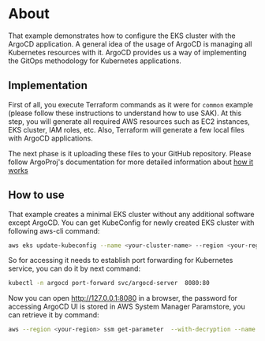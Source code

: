 # About
That example demonstrates how to configure the EKS cluster with the ArgoCD application. A general idea of the usage of ArgoCD is managing all Kubernetes resources with it. ArgoCD provides us a way of implementing the GitOps methodology for Kubernetes applications.
## Implementation
First of all, you execute Terraform commands as it were for `common` example (please follow these instructions to understand how to use SAK). At this step, you will generate all required AWS resources such as EC2 instances, EKS cluster, IAM roles, etc. Also, Terraform will generate a few local files with ArgoCD applications. 

The next phase is it uploading these files to your GitHub repository. Please follow ArgoProj's documentation for more detailed information about [how it works](https://argoproj.github.io/argo-cd/#how-it-works)
## How to use
That example creates a minimal EKS cluster without any additional software except ArgoCD. 
You can get KubeConfig for newly created EKS cluster with following aws-cli command:
``` bash
aws eks update-kubeconfig --name <your-cluster-name> --region <your-region> 
```

So for accessing it needs to establish port forwarding for Kubernetes service, you can do it by next command:
``` bash
kubectl -n argocd port-forward svc/argocd-server  8080:80
```
Now you can open http://127.0.0.1:8080 in a browser, the password for accessing ArgoCD UI is stored in AWS System Manager Paramstore, you can retrieve it by command:
``` bash
aws --region <your-region> ssm get-parameter  --with-decryption --name /<your-cluster-name>/argocd/password | jq -r '.Parameter.Value' 
```

